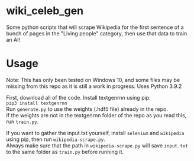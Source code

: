 # wiki_celeb_gen
Some python scripts that will scrape Wikipedia for the first sentence of a bunch of pages in the "Living people" category, then use that data to train an AI!
# Usage
Note: This has only been tested on Windows 10, and some files may be missing from this repo as it is still a work in progress.
Uses Python 3.9.2

First, download all of the code.
Install textgenrnn using pip:  
`pip3 install textgenrnn`  
Run `generate.py` to use the weights (.hdf5 file) already in the repo.  
If the weights are not in the textgenrnn folder of the repo as you read this, run `train.py`.  

If you want to gather the input.txt yourself, install `selenium` and `wikipedia` using pip, then run `wikipedia-scrape.py`.  
Always make sure that the path in `wikipedia-scrape.py` will save `input.txt` to the same folder as `train.py` before running it.
